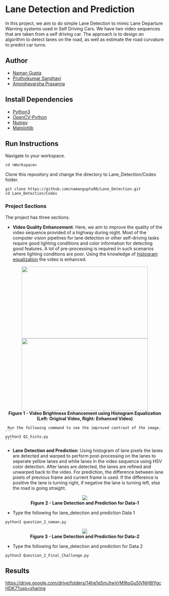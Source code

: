 # Lane Detection and Prediction
In this project, we aim to do simple Lane Detection to mimic Lane Departure Warning systems used in Self Driving Cars. We have two video sequences that are taken from a self driving car. The approach is to design an algorithm to detect lanes on the road, as well as estimate the road curvature to predict car turns.

## Author
- [Naman Gupta](https://github.com/namangupta98/)
- [Pruthvikumar Sanghavi](https://github.com/Pruthvi-Sanghavi/)
- [Amoghavarsha Prasanna](https://github.com/AmoghavarshaP)

## Install Dependencies

- [Python3](https://docs.python-guide.org/starting/install3/linux/)
- [OpenCV-Python](https://docs.opencv.org/master/d7/d9f/tutorial_linux_install.html)
- [Numpy](https://docs.scipy.org/doc/numpy/user/install.html)
- [Matplotlib](https://matplotlib.org/users/installing.html)

## Run Instructions
Navigate to your workspace.
```
cd <Workspace>
```
Clone this repository and change the directory to Lane_Detection/Codes folder.
```
git clone https://github.com/namangupta98/Lane_Detection.git
cd Lane_Detection/Codes
```
### Project Sections
The project has three sections.
- **Video Quality Enhancement**: Here, we aim to improve the quality of the video sequence provided of a highway during night. Most of the computer vision pipelines for lane detection or other self-driving tasks require good lighting conditions and color information for detecting good features. A lot of pre-processing is required in such scenarios where lighting conditions are poor. Using the knowledge of [histogram equalization](https://opencv-python-tutroals.readthedocs.io/en/latest/py_tutorials/py_imgproc/py_histograms/py_histogram_equalization/py_histogram_equalization.html) the video is enhanced.

<p align="center">
  <img width="400" height="228" src="https://github.com/namangupta98/Lane_Detection/blob/master/Reference%20Images/Q1-input.gif">
  <img width="400" height="228" src="https://github.com/namangupta98/Lane_Detection/blob/master/Reference%20Images/Q1-output.gif">
  <br><b>Figure 1 - Video Brightness Enhancement using Histogram Equalization (Left: Original Video, Right: Enhanced Video)</b><br>
</p>

     Run the following command to see the improved contrast of the image.
    ```
    python3 Q1_histo.py 
    ```
 - **Lane Detection and Prediction**: Using histogram of lane pixels the lanes are detected and warped to perform post-processing on the lanes to seperate yellow lanes and white lanes in the video sequence using HSV color detection. After lanes are detected, the lanes are refined and unwarped back to the video. For prediction, the difference between lane pixels of previous frame and current frame is used. If the difference is positive the lane is turning right, if negative the lane is turning left, else the road is going straight.
 
 <p align="center">
  <img src="https://github.com/namangupta98/Lane_Detection/blob/master/Reference%20Images/Q2-Data-1.gif">
  <br><b>Figure 2 - Lane Detection and Prediction for Data-1</b><br>
</p>  
    
- Type the following for lane_detection and prediction Data 1
```
python3 question_2_naman.py
```
<p align="center">
  <img src="https://github.com/namangupta98/Lane_Detection/blob/master/Reference%20Images/Q2-Data-2.gif">
  <br><b>Figure 3 - Lane Detection and Prediction for Data-2</b><br>
</p>

- Type the following for lane_detection and prediction for Data 2
```
python3 Question_2_Final_Challenge.py
```

## Results

https://drive.google.com/drive/folders/14he1q5mJtwVrM9toGu5lVNH6lYgcHDK7?usp=sharing
